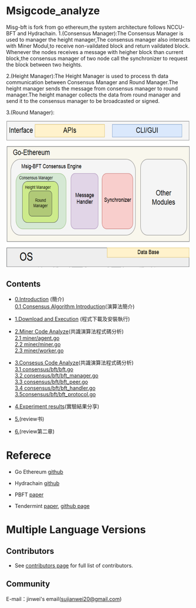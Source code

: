# Msigcode_analyze
  Misg-bft is fork from go ethereum,the system architecture follows NCCU-BFT and Hydrachain.
 1.(Consensus Manager):The Consensus Manager is used to manager the height manager,The consensus manager also interacts with Miner Modul,to receive non-vaildated block and return vaildated block. Whenever the nodes receives a message with heigher block than current block,the consensus manager of two node call the synchronizer to request the block between two heights.
 
 2.(Height Manager):The Height Manager is used to process th data communication between Consensus Manager and Round Manager.The height manager sends the message from consensus manager to round manager.The height manager collects the data from round manager and send it to the consensus manager to be broadcasted or signed.
 
 3.(Round Manager):

<img src="/picture/01.png" width = "500" height = "400" />


## Contents

 - [0.Introduction](/zh/0.Introduction.md) (簡介)<br>
     [0.1 Consensus Algorithm Introduction](/zh/0.1Consensus_Algorithm_Introduction.md)(演算法簡介)<br>
 - [1.Download and Execution](/zh/1.Dowload_and_Execution.md) (程式下載及安裝執行)
 - [2.Miner Code Analyze](/zh/2.Miner_Code_Analyze.md)(共識演算法程式碼分析)<br>
     [2.1 miner/agent.go](/zh/2.1miner_agent.md)<br>
     [2.2 miner/miner.go](/zh/2.1miner_miner.md)<br>
     [2.3 miner/worker.go](/zh/2.1miner_worker.md)<br>
 - [3.Consesus Code Analyze](/zh/3.Consesus_Code_Analyze.md)(共識演算法程式碼分析)<br> 
     [3.1 consensus/bft/bft.go](/zh/3.1consensus_bft_bft.md)<br>
     [3.2 consensus/bft/bft_manager.go](/zh/3.2consensus_bft_bft_manager.md)<br>
     [3.3 consensus/bft/bft_peer.go](/zh/3.3consensus_bft_bft_peer.md)<br>
     [3.4 consensus/bft/bft_handler.go](/zh/3.4consensus_bft_bft_handler.md)<br> 
     [3.5consensus/bft/bft_protocol.go](/zh/3.5consensus_bft_bft_protocol.md)<br>
     
 - [4.Experiment results]()(實驗結果分享)
 - [5.](https://github.com/polaris1119)(review书)
 - [6.](https://github.com/qyuhen)(review第二章)






# Referece

- Go Ethereum [github](https://github.com/ethereum/go-ethereum) 

- Hydrachain [github](https://github.com/HydraChain/hydrachain)

- PBFT [paper](https://www.usenix.org/legacy/publications/library/proceedings/osdi99/full_papers/castro/castro.ps)

- Tendermint [paper](https://cdn.relayto.com/media/files/LPgoWO18TCeMIggJVakt_tendermint.pdf),
   [github page](https://github.com/tendermint/tendermint)


# Multiple Language Versions


## Contributors

- See [contributors page](contributors.md) for full list of contributors.

## Community

E-mail：jinwei's email(sujianwei20@gmail.com)
